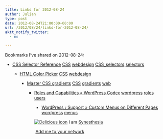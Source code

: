 ```yaml
---
title: Links for 2012-08-24
author: Julian
type: post
date: 2012-08-24T21:00:00+00:00
url: /2012/08/24/links-for-2012-08-24/
aktt_notify_twitter:
  - no

---
```

Bookmarks I&#8217;ve shared on 2012-08-24:

  * [CSS Selector Reference][1] 
    [CSS][2] [webdesign][3] [CSS_selectors][4] [selectors][5] </li> 
    
      * [HTML Color Picker][6] 
        [CSS][2] [webdesign][3] </li> 
        
          * [Master CSS gradients][7] 
            [CSS][2] [gradients][8] [web][9] </li> 
            
              * [Roles and Capabilities &laquo; WordPress Codex][10] 
                [wordpress][11] [roles][12] [users][13] </li> 
                
                  * [WordPress &rsaquo; Support &raquo; Custom Menus on Different Pages][14] 
                    [wordpress][11] [menus][15] </li> </ul> 
                    
                    <p class="deliciouslink">
                      <a href="https://del.icio.us/synesthesia" title="See all my bookmarks on del.icio.us"><img src="https://www.synesthesia.co.uk/images/deliciousicon.jpg" alt="Delicious icon" /></a>&nbsp;I am <a href="https://del.icio.us/synesthesia" title="See all my bookmarks on del.icio.us">Synesthesia</a>
                    </p>
                    
                    <p class="deliciouslink">
                      <a href="https://del.icio.us/network?add=synesthesia" title="Add me to your del.icio.us network"><img src="https://www.synesthesia.co.uk/images/add.gif" alt="" /></a>&nbsp;<a href="https://del.icio.us/network?add=synesthesia" title="Add me to your del.icio.us network">Add me to your network</a>
                    </p>

 [1]: https://www.w3schools.com/cssref/css_selectors.asp
 [2]: https://www.delicious.com/synesthesia/CSS
 [3]: https://www.delicious.com/synesthesia/webdesign
 [4]: https://www.delicious.com/synesthesia/CSS_selectors
 [5]: https://www.delicious.com/synesthesia/selectors
 [6]: https://www.w3schools.com/tags/ref_colorpicker.asp
 [7]: https://www.netmagazine.com/tutorials/master-css-gradients
 [8]: https://www.delicious.com/synesthesia/gradients
 [9]: https://www.delicious.com/synesthesia/web
 [10]: https://codex.wordpress.org/Roles_and_Capabilities
 [11]: https://www.delicious.com/synesthesia/wordpress
 [12]: https://www.delicious.com/synesthesia/roles
 [13]: https://www.delicious.com/synesthesia/users
 [14]: https://wordpress.org/support/topic/custom-menus-on-different-pages
 [15]: https://www.delicious.com/synesthesia/menus